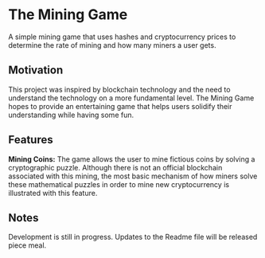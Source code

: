 # The Mining Game
A simple mining game that uses hashes and cryptocurrency prices to determine the rate of mining and how many miners a user gets.

## Motivation 
This project was inspired by blockchain technology and the need to understand the technology on a more fundamental level. The Mining Game hopes to provide an entertaining game that helps users solidify their understanding while having some fun. 

## Features 

**Mining Coins:** The game allows the user to mine fictious coins by solving a cryptographic puzzle. Although there is not an official blockchain associated with this mining, the most basic mechanism of how miners solve these mathematical puzzles in order to mine new cryptocurrency is illustrated with this feature. 

## Notes 
Development is still in progress. Updates to the Readme file will be released piece meal. 
